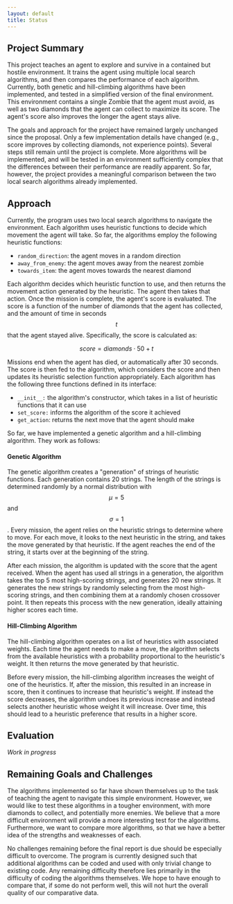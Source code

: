```yaml
---
layout: default
title: Status
---
```


## Project Summary
This project teaches an agent to explore and survive in a contained but hostile environment. It trains the agent using multiple local search algorithms, and then compares the performance of each algorithm. Currently, both genetic and hill-climbing algorithms have been implemented, and tested in a simplified version of the final environment. This environment contains a single Zombie that the agent must avoid, as well as two diamonds that the agent can collect to maximize its score. The agent's score also improves the longer the agent stays alive.

The goals and approach for the project have remained largely unchanged since the proposal. Only a few implementation details have changed (e.g., score improves by collecting diamonds, not experience points). Several steps still remain until the project is complete. More algorithms will be implemented, and will be tested in an environment sufficiently complex that the differences between their performance are readily apparent. So far, however, the project provides a meaningful comparison between the two local search algorithms already implemented.

## Approach
Currently, the program uses two local search algorithms to navigate the environment. Each algorithm uses heuristic functions to decide which movement the agent will take. So far, the algorithms employ the following heuristic functions:

* `random_direction`: the agent moves in a random direction
* `away_from_enemy`: the agent moves away from the nearest zombie
* `towards_item`: the agent moves towards the nearest diamond

Each algorithm decides which heuristic function to use, and then returns the movement action generated by the heuristic. The agent then takes that action. Once the mission is complete, the agent's score is evaluated. The score is a function of the number of diamonds that the agent has collected, and the amount of time in seconds $$t$$ that the agent stayed alive. Specifically, the score is calculated as:

$$ score = diamonds \cdot 50 + t $$

Missions end when the agent has died, or automatically after 30 seconds. The score is then fed to the algorithm, which considers the score and then updates its heuristic selection function appropriately. Each algorithm has the following three functions defined in its interface:

* `__init__:` the algorithm's constructor, which takes in a list of heuristic functions that it can use
* `set_score:` informs the algorithm of the score it achieved
* `get_action`: returns the next move that the agent should make

So far, we have implemented a genetic algorithm and a hill-climbing algorithm. They work as follows:

#### Genetic Algorithm
The genetic algorithm creates a "generation" of strings of heuristic functions. Each generation contains 20 strings. The length of the strings is determined randomly by a normal distribution with $$\mu = 5$$ and $$\sigma = 1$$. Every mission, the agent relies on the heuristic strings to determine where to move. For each move, it looks to the next heuristic in the string, and takes the move generated by that heuristic. If the agent reaches the end of the string, it starts over at the beginning of the string.

After each mission, the algorithm is updated with the score that the agent received. When the agent has used all strings in a generation, the algorithm takes the top 5 most high-scoring strings, and generates 20 new strings. It generates the new strings by randomly selecting from the most high-scoring strings, and then combining them at a randomly chosen crossover point. It then repeats this process with the new generation, ideally attaining higher scores each time.

#### Hill-Climbing Algorithm
The hill-climbing algorithm operates on a list of heuristics with associated weights. Each time the agent needs to make a move, the algorithm selects from the available heuristics with a probability proportional to the heuristic's weight. It then returns the move generated by that heuristic.

Before every mission, the hill-climbing algorithm increases the weight of one of the heuristics. If, after the mission, this resulted in an increase in score, then it continues to increase that heuristic's weight. If instead the score decreases, the algorithm undoes its previous increase and instead selects another heuristic whose weight it will increase. Over time, this should lead to a heuristic preference that results in a higher score.

## Evaluation
*Work in progress*

## Remaining Goals and Challenges
The algorithms implemented so far have shown themselves up to the task of teaching the agent to navigate this simple environment. However, we would like to test these algorithms in a tougher environment, with more diamonds to collect, and potentially more enemies. We believe that a more difficult environment will provide a more interesting test for the algorithms. Furthermore, we want to compare more algorithms, so that we have a better idea of the strengths and weaknesses of each.

No challenges remaining before the final report is due should be especially difficult to overcome. The program is currently designed such that additional algorithms can be coded and used with only trivial change to existing code. Any remaining difficulty therefore lies primarily in the difficulty of coding the algorithms themselves. We hope to have enough to compare that, if some do not perform well, this will not hurt the overall quality of our comparative data.
